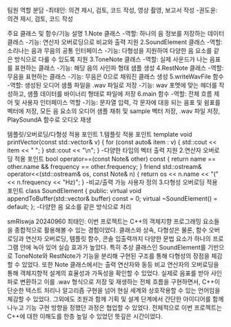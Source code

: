 팀원 역할 분담
-최태인: 의견 제시, 검토, 코드 작성, 영상 촬영, 보고서 작성
-권도윤: 의견 제시, 검토, 코드 작성

주요 클래스 및 함수/기능 설명
1.Note 클래스
-역할: 하나의 음 정보를 저장하는 데이터 클래스
-기능: 연산자 오버로딩으로 비교와 출력 지원
2.SoundElement 클래스
-역할: 소리나는 음과 무음의 공통 인터페이스
-기능: 다형성을 지원하여 다양한 음 요소를 같은 방식으로 다룰 수 있도록 지원
3.ToneNote 클래스
-역할: 실제 사운드가 나는 음표를 표현하는 클래스
-기능: 해당 음의 사인파 형태 샘플 생성
4.RestNote 클래스
-역할: 무음을 표현하는 클래스
-기능: 무음은 0으로 채워진 클래스 생성
5.writeWavFile 함수
-역할: 생성된 오디어 샘플 파일을 .wav 파일로 저장
-기능: wav 포멧에 맞는 헤더를 작성하고, 샘플 데이터를 바이너리 형태로 파일에 저장
6.main 함수
-역할: 전체 흐름 제어 및 사용자 인터페이스 역할
-기능: 문자열 입력, 각 문자에 대응 되는 음표 및 쉼표를 벡터에 저장, 모든 음 요소의 오디어 샘플 채취 및 sample 벡터 저장, .wav 파일 저장, PlaySoundA 함수로 오디오 재생

템플릿/오버로딩/다형성 적용 포인트
1.템플릿 적용 포인트
template<typename T>
void printVector(const std::vector<T>& v) {
    for (const auto& item : v) {
        std::cout << item << " ";
    }
    std::cout << "\n";
}
-다양한 타입의 벡터 출력 지원
2.연산자 오버로딩 적용 포인트
bool operator==(const Note& other) const {
    return name == other.name && frequency == other.frequency;
}
friend std::ostream& operator<<(std::ostream& os, const Note& n) {
    return os << n.name << "(" << n.frequency << "Hz)";
}
-비교/출력 가능 사용자 정의
3.다형성 오버로딩 적용 포인트
class SoundElement {
public:
    virtual void appendToBuffer(std::vector<short>& buffer) const = 0;
    virtual ~SoundElement() = default;
};
-다양한 음 요소를 같은 방식으로 처리

smRlswja
20240960 최태인: 이번 프로젝트는 C++의 객체지향 프로그래밍 요소들을 종합적으로 활용해볼 수 있는 경험이었다. 클래스와 상속, 다형성은 물론, 함수 오버로딩과 연산자 오버로딩, 템플릿 함수, 콘솔 입출력까지 다양한 문법 요소가 하나의 프로그램 안에 녹아 있어 실습 효과가 높았다. 특히 추상 클래스인 SoundElement를 기반으로 ToneNote와 RestNote가 기능을 분리해 구현된 구조를 통해 다형성의 장점을 체감할 수 있었다. 또한 Note 클래스에서는 출력 연산자와 동등 비교 연산자의 오버로딩을 통해 객체지향적 설계의 효율성과 가독성을 확인할 수 있었다. 실제로 음표를 받아 사인파로 변환하고 이를 .wav 형식으로 저장 및 재생하는 전체 흐름을 구현하면서, C++이 단순한 텍스트 처리나 알고리즘 구현을 넘어 현실 세계와 상호작용할 수 있는 언어임을 체감할 수 있었다. 그외에도 조원과 함께 기획 및 설계 단계에서 간단한 아이디어를 함께 나누고 기능 구현 방향을 정했던 과정은 협업할 수 있었다. 전체적으로 이번 프로젝트는 C++에 대한 이해도를 한층 높일 수 있었던 뜻깊은 시간이었다.














